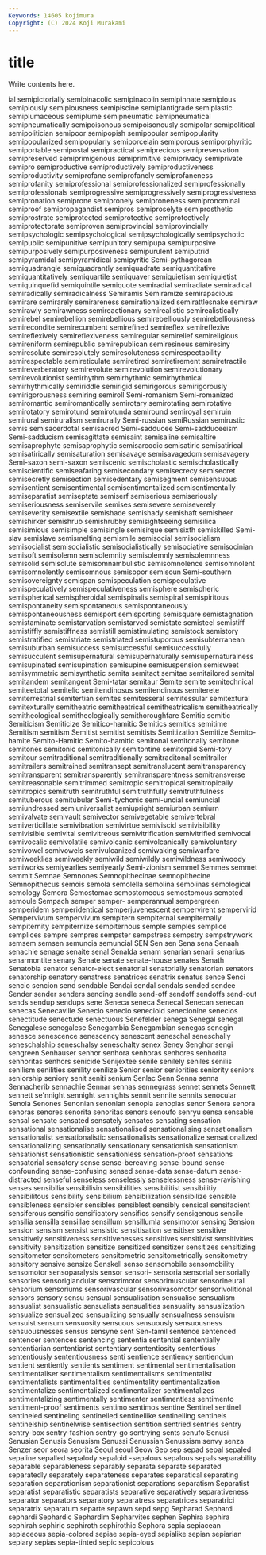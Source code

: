 ```yaml
---
Keywords: 14605 kojimura
Copyright: (C) 2024 Koji Murakami
---
```


# title

Write contents here.



ial semipictorially semipinacolic semipinacolin
semipinnate semipious semipiously semipiousness semipiscine semiplantigrade semiplastic semiplumaceous semiplume semipneumatic
semipneumatical semipneumatically semipoisonous semipoisonously semipolar semipolitical semipolitician semipoor semipopish semipopular
semipopularity semipopularized semipopularly semiporcelain semiporous semiporphyritic semiportable semipostal semipractical semiprecious
semipreservation semipreserved semiprimigenous semiprimitive semiprivacy semiprivate semipro semiproductive semiproductively semiproductiveness
semiproductivity semiprofane semiprofanely semiprofaneness semiprofanity semiprofessional semiprofessionalized semiprofessionally semiprofessionals semiprogressive
semiprogressively semiprogressiveness semipronation semiprone semipronely semiproneness semipronominal semiproof semipropagandist semipros
semiproselyte semiprosthetic semiprostrate semiprotected semiprotective semiprotectively semiprotectorate semiproven semiprovincial semiprovincially
semipsychologic semipsychological semipsychologically semipsychotic semipublic semipunitive semipunitory semipupa semipurposive semipurposively
semipurposiveness semipurulent semiputrid semipyramidal semipyramidical semipyritic Semi-pythagorean semiquadrangle semiquadrantly semiquadrate
semiquantitative semiquantitatively semiquartile semiquaver semiquietism semiquietist semiquinquefid semiquintile semiquote semiradial
semiradiate semiradical semiradically semiradicalness Semiramis Semiramize semirapacious semirare semirarely semirareness
semirationalized semirattlesnake semiraw semirawly semirawness semireactionary semirealistic semirealistically semirebel semirebellion
semirebellious semirebelliously semirebelliousness semirecondite semirecumbent semirefined semireflex semireflexive semireflexively semireflexiveness
semiregular semirelief semireligious semireniform semirepublic semirepublican semiresinous semiresiny semiresolute semiresolutely
semiresoluteness semirespectability semirespectable semireticulate semiretired semiretirement semiretractile semireverberatory semirevolute semirevolution
semirevolutionary semirevolutionist semirhythm semirhythmic semirhythmical semirhythmically semiriddle semirigid semirigorous semirigorously
semirigorousness semiring semiroll Semi-romanism Semi-romanized semiromantic semiromantically semirotary semirotating semirotative
semirotatory semirotund semirotunda semiround semiroyal semiruin semirural semiruralism semirurally Semi-russian
semiRussian semirustic semis semisacerdotal semisacred Semi-sadducee Semi-sadduceeism Semi-sadducism semisagittate semisaint
semisaline semisaltire semisaprophyte semisaprophytic semisarcodic semisatiric semisatirical semisatirically semisaturation semisavage
semisavagedom semisavagery Semi-saxon semi-saxon semiscenic semischolastic semischolastically semiscientific semiseafaring semisecondary
semisecrecy semisecret semisecretly semisection semisedentary semisegment semisensuous semisentient semisentimental semisentimentalized
semisentimentally semiseparatist semiseptate semiserf semiserious semiseriously semiseriousness semiservile semises semisevere
semiseverely semiseverity semisextile semishade semishady semishaft semisheer semishirker semishrub semishrubby
semisightseeing semisilica semisimious semisimple semisingle semisirque semisixth semiskilled Semi-slav semislave
semismelting semismile semisocial semisocialism semisocialist semisocialistic semisocialistically semisociative semisocinian semisoft
semisolemn semisolemnity semisolemnly semisolemnness semisolid semisolute semisomnambulistic semisomnolence semisomnolent semisomnolently
semisomnous semisopor semisoun Semi-southern semisovereignty semispan semispeculation semispeculative semispeculatively semispeculativeness
semisphere semispheric semispherical semispheroidal semispinalis semispiral semispiritous semispontaneity semispontaneous semispontaneously
semispontaneousness semisport semisporting semisquare semistagnation semistaminate semistarvation semistarved semistate semisteel
semistiff semistiffly semistiffness semistill semistimulating semistock semistory semistratified semistriate semistriated
semistuporous semisubterranean semisuburban semisuccess semisuccessful semisuccessfully semisucculent semisupernatural semisupernaturally semisupernaturalness
semisupinated semisupination semisupine semisuspension semisweet semisymmetric semisynthetic semita semitact semitae
semitailored semital semitandem semitangent Semi-tatar semitaur Semite semite semitechnical semiteetotal
semitelic semitendinosus semitendinous semiterete semiterrestrial semitertian semites semitesseral semitessular semitextural
semitexturally semitheatric semitheatrical semitheatricalism semitheatrically semitheological semitheologically semithoroughfare Semitic semitic
Semiticism Semiticize Semitico-hamitic Semitics semitics semitime Semitism semitism Semitist semitist
semitists Semitization Semitize Semito-hamite Semito-Hamitic Semito-hamitic semitonal semitonally semitone semitones
semitonic semitonically semitontine semitorpid Semi-tory semitour semitraditional semitraditionally semitraditonal semitrailer
semitrailers semitrained semitransept semitranslucent semitransparency semitransparent semitransparently semitransparentness semitransverse semitreasonable
semitrimmed semitropic semitropical semitropically semitropics semitruth semitruthful semitruthfully semitruthfulness semituberous
semitubular Semi-tychonic semi-uncial semiuncial semiundressed semiuniversalist semiupright semiurban semiurn semivalvate
semivault semivector semivegetable semivertebral semiverticillate semivibration semivirtue semiviscid semivisibility semivisible
semivital semivitreous semivitrification semivitrified semivocal semivocalic semivolatile semivolcanic semivolcanically semivoluntary
semivowel semivowels semivulcanized semiwaking semiwarfare semiweeklies semiweekly semiwild semiwildly semiwildness
semiwoody semiworks semiyearlies semiyearly Semi-zionism semmel Semmes semmet semmit Semnae
Semnones Semnopithecinae semnopithecine Semnopithecus semois semola semolella semolina semolinas semological
semology Semora Semostomae semostomeous semostomous semoted semoule Sempach semper semper-
semperannual sempergreen semperidem semperidentical semperjuvenescent sempervirent sempervirid Sempervivum sempervivum sempitern
sempiternal sempiternally sempiternity sempiternize sempiternous semple semples semplice semplices sempre
sempres sempster sempstress sempstry sempstrywork semsem semsen semuncia semuncial SEN
Sen sen Sena sena Senaah senachie senage senaite senal Senalda
senam senarian senarii senarius senarmontite senary Senate senate senate-house senates
Senath Senatobia senator senator-elect senatorial senatorially senatorian senators senatorship senatory
senatress senatrices senatrix senatus sence Senci sencio sencion send sendable
Sendai sendal sendals sended sendee Sender sender senders sending sendle
send-off sendoff sendoffs send-out sends sendup sendups sene Seneca seneca
Senecal Senecan senecan senecas Senecaville Senecio senecio senecioid senecionine senecios
senectitude senectude senectuous Senefelder senega Senegal senegal Senegalese senegalese Senegambia
Senegambian senegas senegin senesce senescence senescency senescent seneschal seneschally seneschalship
seneschalsy seneschalty senex Seney Senghor sengi sengreen Senhauser senhor senhora
senhoras senhores senhorita senhoritas senhors senicide Senijextee senile senilely seniles
senilis senilism senilities senility senilize Senior senior seniorities seniority seniors
seniorship seniory senit seniti senium Senlac Senn Senna senna Sennacherib
sennachie Sennar sennas sennegrass sennet sennets Sennett sennett se'nnight sennight
sennights sennit sennite sennits senocular Senoia Senones Senonian senonian senopia
senopias senor Senora senora senoras senores senorita senoritas senors senoufo
senryu sensa sensable sensal sensate sensated sensately sensates sensating sensation
sensational sensationalise sensationalised sensationalising sensationalism sensationalist sensationalistic sensationalists sensationalize sensationalized
sensationalizing sensationally sensationary sensationish sensationism sensationist sensationistic sensationless sensation-proof sensations
sensatorial sensatory sense sense-bereaving sense-bound sense-confounding sense-confusing sensed sense-data sense-datum
sense-distracted senseful senseless senselessly senselessness sense-ravishing senses sensibilia sensibilisin sensibilities
sensibilitist sensibilitiy sensibilitous sensibility sensibilium sensibilization sensibilize sensible sensibleness sensibler
sensibles sensiblest sensibly sensical sensifacient sensiferous sensific sensificatory sensifics sensify
sensigenous sensile sensilia sensilla sensillae sensillum sensillumla sensimotor sensing Sension
sension sensism sensist sensistic sensitisation sensitiser sensitive sensitively sensitiveness sensitivenesses
sensitives sensitivist sensitivities sensitivity sensitization sensitize sensitized sensitizer sensitizes sensitizing
sensitometer sensitometers sensitometric sensitometrically sensitometry sensitory sensive sensize Senskell senso
sensomobile sensomobility sensomotor sensoparalysis sensor sensori- sensoria sensorial sensorially sensories
sensoriglandular sensorimotor sensorimuscular sensorineural sensorium sensoriums sensorivascular sensorivasomotor sensorivolitional sensors
sensory sensu sensual sensualisation sensualise sensualism sensualist sensualistic sensualists sensualities
sensuality sensualization sensualize sensualized sensualizing sensually sensualness sensuism sensuist sensum
sensuosity sensuous sensuously sensuousness sensuousnesses sensus sensyne sent Sen-tamil sentence
sentenced sentencer sentences sentencing sententia sentential sententially sententiarian sententiarist sententiary
sententiosity sententious sententiously sententiousness senti sentience sentiency sentiendum sentient sentiently
sentients sentiment sentimental sentimentalisation sentimentaliser sentimentalism sentimentalisms sentimentalist sentimentalists sentimentalities
sentimentality sentimentalization sentimentalize sentimentalized sentimentalizer sentimentalizes sentimentalizing sentimentally sentimenter sentimentless
sentimento sentiment-proof sentiments sentimo sentimos sentine Sentinel sentinel sentineled sentineling
sentinelled sentinellike sentinelling sentinels sentinelship sentinelwise sentisection sentition sentried sentries
sentry sentry-box sentry-fashion sentry-go sentrying sents senufo Senusi Senusian Senusis
Senusism Senussi Senussian Senussism senvy senza Senzer seor seora seorita
Seoul seoul Seow Sep sep sepad sepal sepaled sepaline sepalled
sepalody sepaloid -sepalous sepalous sepals separability separable separableness separably separata
separate separated separatedly separately separateness separates separatical separating separation separationism
separationist separations separatism Separatist separatist separatistic separatists separative separatively separativeness
separator separators separatory separatress separatrices separatrici separatrix separatum separte sepawn
sepd sepg Sepharad Sephardi sephardi Sephardic Sephardim Sepharvites sephen Sephira
sephira sephirah sephiric sephiroth sephirothic Sephora sepia sepiacean sepiaceous sepia-colored
sepiae sepia-eyed sepialike sepian sepiarian sepiary sepias sepia-tinted sepic sepicolous
